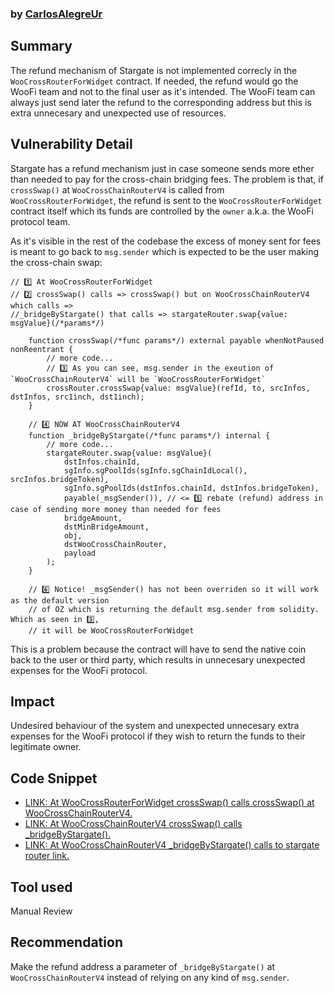 ### by [CarlosAlegreUr](https://github.com/CarlosAlegreUr)

## Summary

The refund mechanism of Stargate is not implemented correcly in the `WooCrossRouterForWidget` contract. If needed, the refund would go the WooFi team and not to the final user as it's intended. The WooFi team can always just send later the refund to the corresponding address but this is extra unnecesary and unexpected use of resources.

## Vulnerability Detail

Stargate has a refund mechanism just in case someone sends more ether than needed to pay for the cross-chain bridging fees. The problem is that, if `crossSwap()` at `WooCrossChainRouterV4` is called from `WooCrossRouterForWidget`, the refund is sent to the `WooCrossRouterForWidget` contract itself which its funds are controlled by the `owner` a.k.a. the WooFi protocol team.

As it's visible in the rest of the codebase the excess of money sent for fees is meant to go back to `msg.sender` which is expected to be the user making the cross-chain swap:

```solidity
// 1️⃣ At WooCrossRouterForWidget
// 2️⃣ crossSwap() calls => crossSwap() but on WooCrossChainRouterV4 which calls => 
//_bridgeByStargate() that calls => stargateRouter.swap{value: msgValue}(/*params*/)

    function crossSwap(/*func params*/) external payable whenNotPaused nonReentrant {
        // more code...
        // 3️⃣ As you can see, msg.sender in the exeution of `WooCrossChainRouterV4` will be `WooCrossRouterForWidget`
        crossRouter.crossSwap{value: msgValue}(refId, to, srcInfos, dstInfos, src1inch, dst1inch);
    }

    // 4️⃣ NOW AT WooCrossChainRouterV4
    function _bridgeByStargate(/*func params*/) internal {
        // more code...
        stargateRouter.swap{value: msgValue}(
            dstInfos.chainId, 
            sgInfo.sgPoolIds(sgInfo.sgChainIdLocal(), srcInfos.bridgeToken),
            sgInfo.sgPoolIds(dstInfos.chainId, dstInfos.bridgeToken), 
            payable(_msgSender()), // <= 5️⃣ rebate (refund) address in case of sending more money than needed for fees
            bridgeAmount,
            dstMinBridgeAmount,
            obj, 
            dstWooCrossChainRouter, 
            payload
        );
    }

    // 6️⃣ Notice! _msgSender() has not been overriden so it will work as the default version 
    // of OZ which is returning the default msg.sender from solidity. Which as seen in 3️⃣,
    // it will be WooCrossRouterForWidget

```

This is a problem because the contract will have to send the native coin back to the user or third party, which results in unnecesary unexpected expenses for the WooFi protocol.

## Impact

Undesired behaviour of the system and unexpected unnecesary extra expenses for the WooFi protocol if they wish to return the funds to their legitimate owner.

## Code Snippet

- [LINK: At WooCrossRouterForWidget crossSwap() calls crossSwap() at WooCrossChainRouterV4.](https://github.com/sherlock-audit/2024-03-woofi-swap/blob/main/WooPoolV2/contracts/CrossChain/WooCrossRouterForWidget.sol#L133)
- [LINK: At WooCrossChainRouterV4 crossSwap() calls _bridgeByStargate().](https://github.com/sherlock-audit/2024-03-woofi-swap/blob/main/WooPoolV2/contracts/CrossChain/WooCrossChainRouterV4.sol#L141)
- [LINK: At WooCrossChainRouterV4 _bridgeByStargate() calls to stargate router link.](https://github.com/sherlock-audit/2024-03-woofi-swap/blob/main/WooPoolV2/contracts/CrossChain/WooCrossChainRouterV4.sol#L260)

## Tool used

Manual Review

## Recommendation

Make the refund address a parameter of `_bridgeByStargate()` at `WooCrossChainRouterV4` instead of relying on any kind of `msg.sender`.
